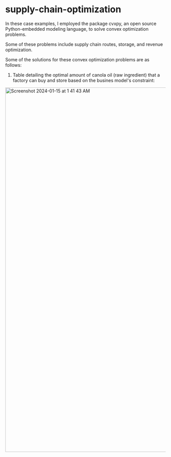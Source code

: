# supply-chain-optimization

In these case examples, I employed the package cvxpy, an open source Python-embedded modeling language, to solve convex optimization problems. 

Some of these problems include supply chain routes, storage, and revenue optimization. 

Some of the solutions for these convex optimization problems are as follows:

1. Table detailing the optimal amount of canola oil (raw ingredient) that a factory can buy and store based on the busines model's constraint:
<img width="1142" alt="Screenshot 2024-01-15 at 1 41 43 AM" src="https://github.com/rsoetirto/supply-chain-optimization/assets/109045573/baf634c9-9674-4cc5-9376-6cbe72f6d53a">


